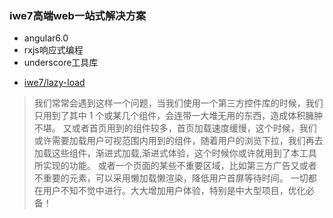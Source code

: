 ### iwe7高端web一站式解决方案
* angular6.0
* rxjs响应式编程
* underscore工具库

- [iwe7/lazy-load](./libs/lazy-load/readme.md)
> 我们常常会遇到这样一个问题，当我们使用一个第三方控件库的时候，我们只用到了其中 1 个或某几个组件，会连带一大堆无用的东西，造成体积臃肿不堪。
> 又或者首页用到的组件较多，首页加载速度缓慢，这个时候，我们或许需要加载用户可视范围内用到的组件，随着用户的浏览下拉，我们再去加载这些组件，渐进式加载,渐进式体验，这个时候你或许就用到了本工具所实现的功能。
> 或者一个页面的某些不重要区域，比如第三方广告又或者不重要的元素，可以采用懒加载懒渲染，降低用户首屏等待时间。
> 一切都在用户不知不觉中进行。大大增加用户体验，特别是中大型项目，优化必备！
